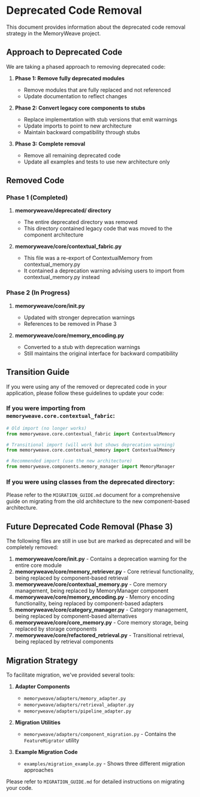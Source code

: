 # Deprecated Code Removal

This document provides information about the deprecated code removal strategy in the MemoryWeave project.

## Approach to Deprecated Code

We are taking a phased approach to removing deprecated code:

1. **Phase 1: Remove fully deprecated modules**
   - Remove modules that are fully replaced and not referenced
   - Update documentation to reflect changes

2. **Phase 2: Convert legacy core components to stubs**
   - Replace implementation with stub versions that emit warnings
   - Update imports to point to new architecture
   - Maintain backward compatibility through stubs

3. **Phase 3: Complete removal**
   - Remove all remaining deprecated code
   - Update all examples and tests to use new architecture only

## Removed Code

### Phase 1 (Completed)
1. **memoryweave/deprecated/ directory**
   - The entire deprecated directory was removed
   - This directory contained legacy code that was moved to the component architecture

2. **memoryweave/core/contextual_fabric.py**
   - This file was a re-export of ContextualMemory from contextual_memory.py
   - It contained a deprecation warning advising users to import from contextual_memory.py instead

### Phase 2 (In Progress)
1. **memoryweave/core/__init__.py**
   - Updated with stronger deprecation warnings
   - References to be removed in Phase 3

2. **memoryweave/core/memory_encoding.py**
   - Converted to a stub with deprecation warnings
   - Still maintains the original interface for backward compatibility

## Transition Guide

If you were using any of the removed or deprecated code in your application, please follow these guidelines to update your code:

### If you were importing from `memoryweave.core.contextual_fabric`:
```python
# Old import (no longer works)
from memoryweave.core.contextual_fabric import ContextualMemory

# Transitional import (will work but shows deprecation warning)
from memoryweave.core.contextual_memory import ContextualMemory

# Recommended import (use the new architecture)
from memoryweave.components.memory_manager import MemoryManager
```

### If you were using classes from the deprecated directory:
Please refer to the `MIGRATION_GUIDE.md` document for a comprehensive guide on migrating from the old architecture to the new component-based architecture.

## Future Deprecated Code Removal (Phase 3)

The following files are still in use but are marked as deprecated and will be completely removed:

1. **memoryweave/core/__init__.py** - Contains a deprecation warning for the entire core module
2. **memoryweave/core/memory_retriever.py** - Core retrieval functionality, being replaced by component-based retrieval
3. **memoryweave/core/contextual_memory.py** - Core memory management, being replaced by MemoryManager component
4. **memoryweave/core/memory_encoding.py** - Memory encoding functionality, being replaced by component-based adapters
5. **memoryweave/core/category_manager.py** - Category management, being replaced by component-based alternatives
6. **memoryweave/core/core_memory.py** - Core memory storage, being replaced by storage components
7. **memoryweave/core/refactored_retrieval.py** - Transitional retrieval, being replaced by retrieval components

## Migration Strategy

To facilitate migration, we've provided several tools:

1. **Adapter Components**
   - `memoryweave/adapters/memory_adapter.py`
   - `memoryweave/adapters/retrieval_adapter.py`
   - `memoryweave/adapters/pipeline_adapter.py`

2. **Migration Utilities**
   - `memoryweave/adapters/component_migration.py` - Contains the `FeatureMigrator` utility

3. **Example Migration Code**
   - `examples/migration_example.py` - Shows three different migration approaches

Please refer to `MIGRATION_GUIDE.md` for detailed instructions on migrating your code.